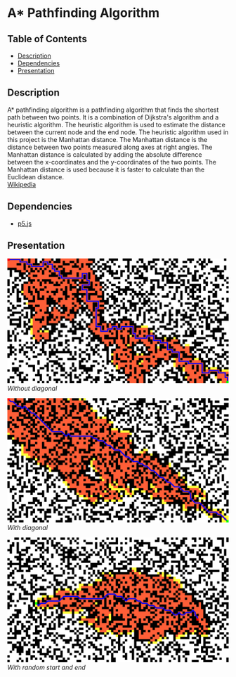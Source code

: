 # A\* Pathfinding Algorithm

## Table of Contents

-   [Description](#description)
-   [Dependencies](#dependencies)
-   [Presentation](#presentation)

## Description

A\* pathfinding algorithm is a pathfinding algorithm that finds the shortest path between two points. It is a combination of Dijkstra's algorithm and a heuristic algorithm. The heuristic algorithm is used to estimate the distance between the current node and the end node. The heuristic algorithm used in this project is the Manhattan distance. The Manhattan distance is the distance between two points measured along axes at right angles. The Manhattan distance is calculated by adding the absolute difference between the x-coordinates and the y-coordinates of the two points. The Manhattan distance is used because it is faster to calculate than the Euclidean distance.<br>
[Wikipedia](https://en.wikipedia.org/wiki/A*_search_algorithm)

## Dependencies

-   [p5.js](https://p5js.org/)

## Presentation

![withoutDiagnol](docs/images/withoutDiagnol.png)
<em>Without diagonal</em>

![withDiagonal](docs/images/withDiagonal.png)
<em>With diagonal</em>

![randomStartAndEnd](docs/images/randomStartAndEnd.png)
<em>With random start and end</em>
